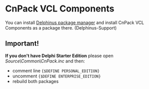 # CnPack VCL Components

You can install [Delphinus package manager](https://github.com/Memnarch/Delphinus/wiki/Installing-Delphinus) and install CnPack VCL Components as a package there. (Delphinus-Support)

## Important!
**If you don't have Delphi Starter Edition** please open
_Source\Common\CnPack.inc_ and then:
- comment line `{$DEFINE PERSONAL_EDITION}`
- uncomment `{$DEFINE ENTERPRISE_EDITION}`
- rebuild both packages
